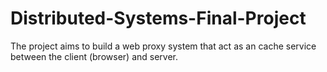 # Distributed-Systems-Final-Project
The project aims to build a web proxy system that act as an cache service between the client (browser) and server.
